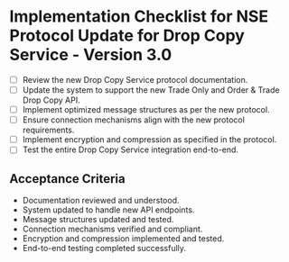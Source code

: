 # Implementation Checklist for NSE Protocol Update for Drop Copy Service - Version 3.0

- [ ] Review the new Drop Copy Service protocol documentation.
- [ ] Update the system to support the new Trade Only and Order & Trade Drop Copy API.
- [ ] Implement optimized message structures as per the new protocol.
- [ ] Ensure connection mechanisms align with the new protocol requirements.
- [ ] Implement encryption and compression as specified in the protocol.
- [ ] Test the entire Drop Copy Service integration end-to-end.

## Acceptance Criteria
- Documentation reviewed and understood.
- System updated to handle new API endpoints.
- Message structures updated and tested.
- Connection mechanisms verified and compliant.
- Encryption and compression implemented and tested.
- End-to-end testing completed successfully.
